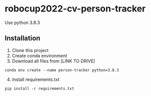 # robocup2022-cv-person-tracker
Use python 3.8.3

## Installation

1. Clone this project
2. Create conda environment
3. Download all files from [LINK TO DRIVE]
```
conda env create --name person-tracker python=3.8.3
```
4. Install requirements.txt
```
pip install -r requirements.txt
```